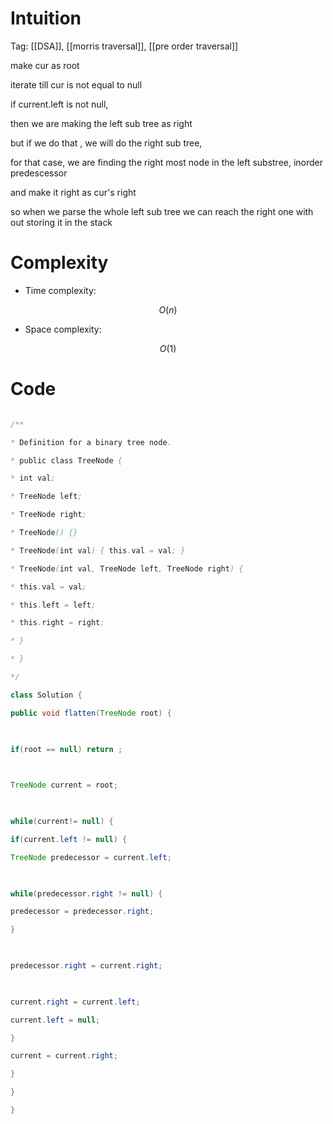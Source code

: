 # Intuition

<!-- Describe your first thoughts on how to solve this problem. -->

  
Tag: [[DSA]], [[morris traversal]], [[pre order traversal]]

make cur as root

  

iterate till cur is not equal to null

  

if current.left is not null,

  

then we are making the left sub tree as right

but if we do that , we will do the right sub tree,

for that case, we are finding the right most node in the left substree, inorder predescessor

and make it right as cur's right

  

so when we parse the whole left sub tree we can reach the right one with out storing it in the stack

  

# Complexity

- Time complexity:

<!-- Add your time complexity here, e.g. $$O(n)$$ -->

$$O(n)$$

  

- Space complexity:

<!-- Add your space complexity here, e.g. $$O(n)$$ -->

$$O(1)$$

  

# Code

```java []

/**

* Definition for a binary tree node.

* public class TreeNode {

* int val;

* TreeNode left;

* TreeNode right;

* TreeNode() {}

* TreeNode(int val) { this.val = val; }

* TreeNode(int val, TreeNode left, TreeNode right) {

* this.val = val;

* this.left = left;

* this.right = right;

* }

* }

*/

class Solution {

public void flatten(TreeNode root) {

  

if(root == null) return ;

  

TreeNode current = root;

  

while(current!= null) {

if(current.left != null) {

TreeNode predecessor = current.left;

  

while(predecessor.right != null) {

predecessor = predecessor.right;

}

  

predecessor.right = current.right;

  

current.right = current.left;

current.left = null;

}

current = current.right;

}

}

}

```